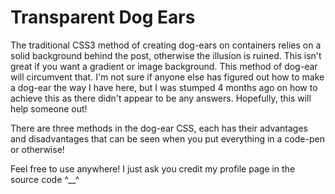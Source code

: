 # Transparent Dog Ears
The traditional CSS3 method of creating dog-ears on containers relies on a solid background behind the post, otherwise the illusion is ruined. This isn't great if you want a gradient or image background. This method of dog-ear will circumvent that. I'm not sure if anyone else has figured out how to make a dog-ear the way I have here, but I was stumped 4 months ago on how to achieve this as there didn't appear to be any answers. Hopefully, this will help someone out!

There are three methods in the dog-ear CSS, each has their advantages and disadvantages that can be seen when you put everything in a code-pen or otherwise!

Feel free to use anywhere! I just ask you credit my profile page in the source code ^__^
